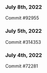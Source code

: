 ### July 8th, 2022

Commit #92955

### July 5th, 2022

Commit #314353


### July 4th, 2022

Commit #72281
